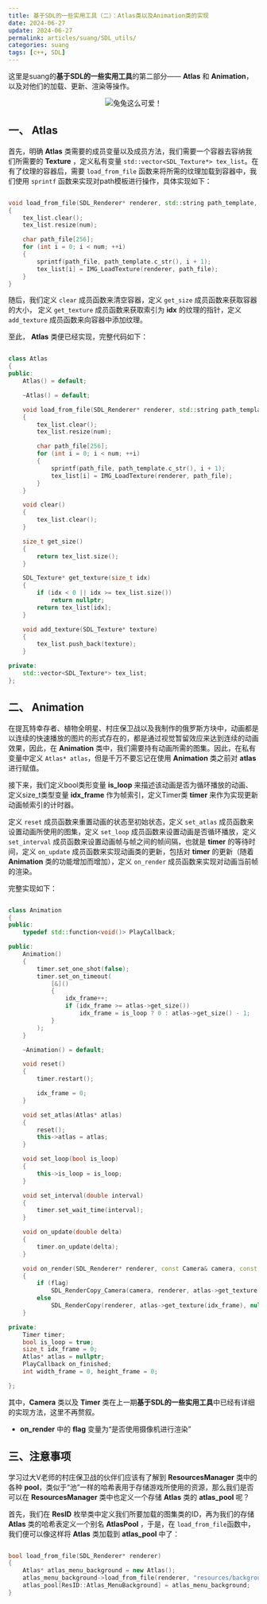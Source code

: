 ```yaml
---
title: 基于SDL的一些实用工具（二）：Atlas类以及Animation类的实现
date: 2024-06-27
update: 2024-06-27
permalink: articles/suang/SDL_utils/
categories: suang
tags: [c++, SDL]
---
```


这里是suang的**基于SDL的一些实用工具**的第二部分—— **Atlas** 和 **Animation**，以及对他们的加载、更新、渲染等操作。

<div style="text-align:center">

![兔兔这么可爱！](articles/suang/SDL_utils/rabbit_hole.png)

</div>

<!-- More -->

## 一、 Atlas

首先，明确 **Atlas** 类需要的成员变量以及成员方法，我们需要一个容器去容纳我们所需要的 **Texture** ，定义私有变量 `std::vector<SDL_Texture*> tex_list`。在有了纹理的容器后，需要 `load_from_file` 函数来将所需的纹理加载到容器中，我们使用 `sprintf` 函数来实现对path模板进行操作，具体实现如下：

```cpp

void load_from_file(SDL_Renderer* renderer, std::string path_template, int num)
{
	tex_list.clear();
	tex_list.resize(num);

	char path_file[256];
	for (int i = 0; i < num; ++i)
	{
		sprintf(path_file, path_template.c_str(), i + 1);
		tex_list[i] = IMG_LoadTexture(renderer, path_file);
	}
}

```

随后，我们定义 `clear` 成员函数来清空容器，定义 `get_size` 成员函数来获取容器的大小， 定义 `get_texture` 成员函数来获取索引为 **idx** 的纹理的指针，定义 `add_texture` 成员函数来向容器中添加纹理。

至此， **Atlas** 类便已经实现，完整代码如下：

```cpp

class Atlas
{
public:
	Atlas() = default;

	~Atlas() = default;

	void load_from_file(SDL_Renderer* renderer, std::string path_template, int num)
	{
		tex_list.clear();
		tex_list.resize(num);

		char path_file[256];
		for (int i = 0; i < num; ++i)
		{
			sprintf(path_file, path_template.c_str(), i + 1);
			tex_list[i] = IMG_LoadTexture(renderer, path_file);
		}
	}

	void clear()
	{
		tex_list.clear();
	}

	size_t get_size()
	{
		return tex_list.size();
	}

	SDL_Texture* get_texture(size_t idx)
	{
		if (idx < 0 || idx >= tex_list.size())
			return nullptr;
		return tex_list[idx];
	}

	void add_texture(SDL_Texture* texture)
	{
		tex_list.push_back(texture);
	}

private:
	std::vector<SDL_Texture*> tex_list;
};

```

## 二、 Animation

在提瓦特幸存者、植物全明星、村庄保卫战以及我制作的俄罗斯方块中，动画都是以连续的快速播放的图片的形式存在的，都是通过视觉暂留效应来达到连续的动画效果，因此，在 **Animation** 类中，我们需要持有动画所需的图集。因此，在私有变量中定义 `Atlas* atlas`，但是千万不要忘记在使用 **Animation** 类之前对 **atlas** 进行赋值。

接下来，我们定义bool类形变量 **is_loop** 来描述该动画是否为循环播放的动画、定义size_t类型变量 **idx_frame** 作为帧索引，定义Timer类 **timer** 来作为实现更新动画帧索引的计时器。

定义 `reset` 成员函数来重置动画的状态至初始状态，定义 `set_atlas` 成员函数来设置动画所使用的图集，定义 `set_loop` 成员函数来设置动画是否循环播放，定义 `set_interval` 成员函数来设置动画帧与帧之间的帧间隔，也就是 **timer** 的等待时间，定义 `on_update` 成员函数来实现动画类的更新，包括对 **timer** 的更新（随着 **Animation** 类的功能增加而增加），定义 `on_render` 成员函数来实现对动画当前帧的渲染。

完整实现如下：

```cpp

class Animation
{
public:
	typedef std::function<void()> PlayCallback;

public:
	Animation()
	{
		timer.set_one_shot(false);
		timer.set_on_timeout(
			[&]()
			{
				idx_frame++;
				if (idx_frame >= atlas->get_size())
					idx_frame = is_loop ? 0 : atlas->get_size() - 1;
			}
		);
	}

	~Animation() = default;

	void reset()
	{
		timer.restart();

		idx_frame = 0;
	}

	void set_atlas(Atlas* atlas)
	{
		reset();
		this->atlas = atlas;
	}

	void set_loop(bool is_loop)
	{
		this->is_loop = is_loop;
	}

	void set_interval(double interval)
	{
		timer.set_wait_time(interval);
	}

	void on_update(double delta)
	{
		timer.on_update(delta);
	}

	void on_render(SDL_Renderer* renderer, const Camera& camera, const SDL_Rect* dstrect, bool flag = true)
	{
		if (flag)
			SDL_RenderCopy_Camera(camera, renderer, atlas->get_texture(idx_frame), nullptr, dstrect);
		else
			SDL_RenderCopy(renderer, atlas->get_texture(idx_frame), nullptr, dstrect);
	}

private:
	Timer timer;
	bool is_loop = true;
	size_t idx_frame = 0;
	Atlas* atlas = nullptr;
	PlayCallback on_finished;
	int width_frame = 0, height_frame = 0;

};

```

其中，**Camera** 类以及 **Timer** 类在上一期**基于SDL的一些实用工具**中已经有详细的实现方法，这里不再赘叙。

-  **on_render** 中的 **flag** 变量为“是否使用摄像机进行渲染”

## 三、注意事项

学习过大V老师的村庄保卫战的伙伴们应该有了解到 **ResourcesManager** 类中的各种 **pool**，类似于“池”一样的哈希表用于存储游戏所使用的资源，那么我们是否可以在 **ResourcesManager** 类中也定义一个存储 **Atlas** 类的 **atlas_pool** 呢？

首先，我们在 **ResID** 枚举类中定义我们所要加载的图集类的ID，再为我们的存储 **Atlas** 类的哈希表定义一个别名 **AtlasPool** ，于是，在 `load_from_file`函数中，我们便可以像这样将 **Atlas** 类加载到 **atlas_pool** 中了：

```cpp

bool load_from_file(SDL_Renderer* renderer)
{
    Atlas* atlas_menu_background = new Atlas();
	atlas_menu_background->load_from_file(renderer, "resources/background/menu_background_%d.png", 10);
	atlas_pool[ResID::Atlas_MenuBackground] = atlas_menu_background;
}

```